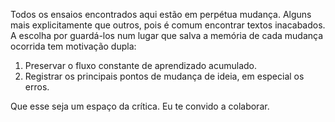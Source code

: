 Todos os ensaios encontrados aqui estão em perpétua mudança. Alguns mais explicitamente que outros, pois é comum encontrar textos inacabados. A escolha por guardá-los num lugar que salva a memória de cada mudança ocorrida tem motivação dupla:

1. Preservar o fluxo constante de aprendizado acumulado.
2. Registrar os principais pontos de mudança de ideia, em especial os erros.

Que esse seja um espaço da crítica. Eu te convido a colaborar.
